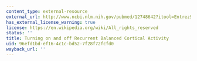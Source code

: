 ```yaml
---
content_type: external-resource
external_url: http://www.ncbi.nlm.nih.gov/pubmed/12748642?itool=EntrezSystem2.PEntrez.Pubmed.Pubmed_ResultsPanel.Pubmed_RVDocSum&ordinalpos=1
has_external_license_warning: true
license: https://en.wikipedia.org/wiki/All_rights_reserved
status: ''
title: Turning on and off Recurrent Balanced Cortical Activity
uid: 96efd1bd-ef16-4c1c-bd52-7f28f72fcfd0
wayback_url: ''
---
```

